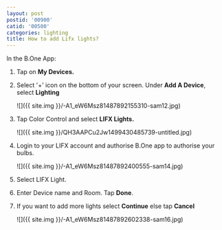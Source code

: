 ```yaml
---
layout: post
postid: '00900'
catid: '00500'
categories: lighting
title: How to add Lifx lights?
---
```


In the B.One App:

1. Tap on **My Devices.**

2. Select '+' icon on the bottom of your screen. Under **Add A Device**, select **Lighting**

    ![]({{ site.img }}/-A1_eW6Msz81487892155310-sam12.jpg)

4. Tap Color Control and select **LIFX Lights.**

    ![]({{ site.img }}/QH3AAPCu2Jw1499430485739-untitled.jpg)

5. Login to your LIFX account and authorise B.One app to authorise your bulbs.

    ![]({{ site.img }}/-A1_eW6Msz81487892400555-sam14.jpg)

6. Select LIFX Light.

7. Enter Device name and Room. Tap **Done**.

8. If you want to add more lights select **Continue** else tap **Cancel**

    ![]({{ site.img }}/-A1_eW6Msz81487892602338-sam16.jpg)
